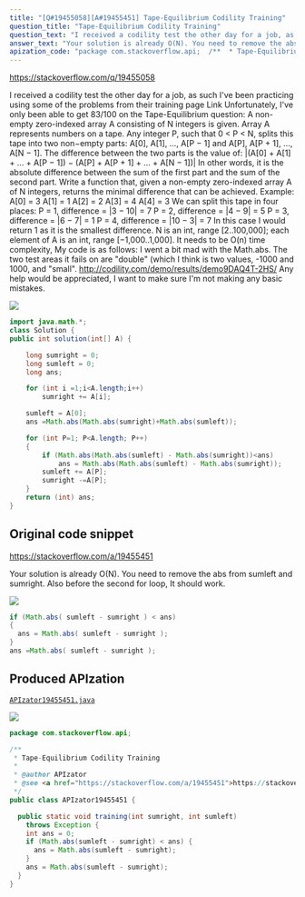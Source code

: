 ```yaml
---
title: "[Q#19455058][A#19455451] Tape-Equilibrium Codility Training"
question_title: "Tape-Equilibrium Codility Training"
question_text: "I received a codility test the other day for a job, as such I've been practicing using some of the problems from their training page Link Unfortunately, I've only been able to get 83/100 on the Tape-Equilibrium question: A non-empty zero-indexed array A consisting of N integers is given. Array A represents numbers on a tape.      Any integer P, such that 0 < P < N, splits this tape into two non−empty parts: A[0], A[1], …, A[P − 1] and A[P], A[P + 1], …, A[N − 1].   The difference between the two parts is the value of: |(A[0] + A[1] + … + A[P − 1]) − (A[P] + A[P + 1] + … + A[N − 1])|   In other words, it is the absolute difference between the sum of the first part and the sum of the second part. Write a function that, given a non-empty zero-indexed array A of N integers, returns the minimal difference that can be achieved. Example:       A[0] = 3       A[1] = 1       A[2] = 2       A[3] = 4       A[4] = 3   We can split this tape in four places: P = 1, difference = |3 − 10| = 7 P = 2, difference = |4 − 9| = 5 P = 3, difference = |6 − 7| = 1 P = 4, difference = |10 − 3| = 7   In this case I would return 1 as it is the smallest difference. N is an int, range [2..100,000];   each element of A is an int, range [−1,000..1,000]. It needs to be O(n) time complexity, My code is as follows: I went a bit mad with the Math.abs. The two test areas it fails on are \"double\" (which I think is two values, -1000 and 1000, and \"small\". http://codility.com/demo/results/demo9DAQ4T-2HS/ Any help would be appreciated, I want to make sure I'm not making any basic mistakes."
answer_text: "Your solution is already O(N). You need to remove the abs from sumleft and sumright. Also before the second for loop, It should work."
apization_code: "package com.stackoverflow.api;  /**  * Tape-Equilibrium Codility Training  *  * @author APIzator  * @see <a href=\"https://stackoverflow.com/a/19455451\">https://stackoverflow.com/a/19455451</a>  */ public class APIzator19455451 {    public static void training(int sumright, int sumleft)     throws Exception {     int ans = 0;     if (Math.abs(sumleft - sumright) < ans) {       ans = Math.abs(sumleft - sumright);     }     ans = Math.abs(sumleft - sumright);   } }"
---
```


https://stackoverflow.com/q/19455058

I received a codility test the other day for a job, as such I&#x27;ve been practicing using some of the problems from their training page
Link
Unfortunately, I&#x27;ve only been able to get 83/100 on the Tape-Equilibrium question:
A non-empty zero-indexed array A consisting of N integers is given. Array A represents numbers on a tape.
     Any integer P, such that 0 &lt; P &lt; N, splits this tape into two non−empty parts: A[0], A[1], …, A[P − 1] and A[P], A[P + 1], …, A[N − 1].
  The difference between the two parts is the value of: |(A[0] + A[1] + … + A[P − 1]) − (A[P] + A[P + 1] + … + A[N − 1])|
  In other words, it is the absolute difference between the sum of the first part and the sum of the second part.
Write a function that, given a non-empty zero-indexed array A of N integers, returns the minimal difference that can be achieved.
Example:
      A[0] = 3
      A[1] = 1
      A[2] = 2
      A[3] = 4
      A[4] = 3
  We can split this tape in four places:
P = 1, difference = |3 − 10| = 7
P = 2, difference = |4 − 9| = 5
P = 3, difference = |6 − 7| = 1
P = 4, difference = |10 − 3| = 7
  In this case I would return 1 as it is the smallest difference.
N is an int, range [2..100,000];
  each element of A is an int, range [−1,000..1,000]. It needs to be O(n) time complexity,
My code is as follows:
I went a bit mad with the Math.abs. The two test areas it fails on are &quot;double&quot; (which I think is two values, -1000 and 1000, and &quot;small&quot;.
http://codility.com/demo/results/demo9DAQ4T-2HS/
Any help would be appreciated, I want to make sure I&#x27;m not making any basic mistakes.


<div class="code-logo"><img src="/stackoverflow.png" /></div>

```java
import java.math.*;
class Solution {
public int solution(int[] A) {

    long sumright = 0;
    long sumleft = 0;
    long ans;

    for (int i =1;i<A.length;i++)
        sumright += A[i];

    sumleft = A[0];
    ans =Math.abs(Math.abs(sumright)+Math.abs(sumleft));

    for (int P=1; P<A.length; P++)
    {
        if (Math.abs(Math.abs(sumleft) - Math.abs(sumright))<ans)
            ans = Math.abs(Math.abs(sumleft) - Math.abs(sumright));
        sumleft += A[P];
        sumright -=A[P];
    }
    return (int) ans;  
}
```


## Original code snippet

https://stackoverflow.com/a/19455451

Your solution is already O(N). You need to remove the abs from sumleft and sumright.
Also before the second for loop,
It should work.

<div class="code-logo"><img src="/stackoverflow.png" /></div>

```java
if (Math.abs( sumleft - sumright ) < ans)
{
  ans = Math.abs( sumleft - sumright );
}
ans =Math.abs( sumleft - sumright );
```

## Produced APIzation

[`APIzator19455451.java`](https://github.com/pasqualesalza/apization-temp/raw/main/data/search/APIzator19455451.java)

<div class="code-logo"><img src="/apizator.png" /></div>

```java
package com.stackoverflow.api;

/**
 * Tape-Equilibrium Codility Training
 *
 * @author APIzator
 * @see <a href="https://stackoverflow.com/a/19455451">https://stackoverflow.com/a/19455451</a>
 */
public class APIzator19455451 {

  public static void training(int sumright, int sumleft)
    throws Exception {
    int ans = 0;
    if (Math.abs(sumleft - sumright) < ans) {
      ans = Math.abs(sumleft - sumright);
    }
    ans = Math.abs(sumleft - sumright);
  }
}

```